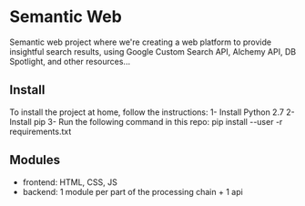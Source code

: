 # Semantic Web
Semantic web project where we're creating a web platform to provide insightful search results, using Google Custom Search API, Alchemy API, DB Spotlight, and other resources...

Install
-------
To install the project at home, follow the instructions:
1- Install Python 2.7
2- Install pip
3- Run the following command in this repo:
  pip install --user -r requirements.txt

Modules
-------
+ frontend: HTML, CSS, JS
+ backend: 1 module per part of the processing chain + 1 api
